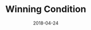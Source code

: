 ---
title: Winning Condition
url: 'https://ldjam.com/events/ludum-dare/41/winning-condition'
spoiler: Programming, Ludum Dare 41 - HTML
cover: './cover.png'
date: 2018-04-24
---